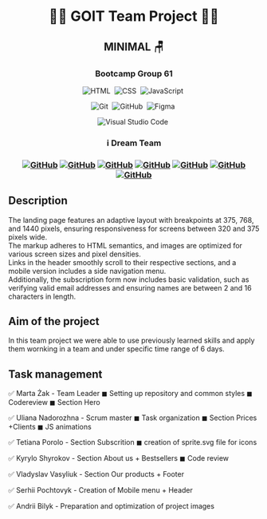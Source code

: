 <h1 align="center"> 👨‍💻 GOIT Team Project 👩‍💻 </h1>
<h2 align="center">   MINIMAL 🪑   </h2>
<h3 align="center">  Bootcamp Group 61  </h3>

<span align="center">

![HTML](https://img.shields.io/badge/-HTML-05122A?style=flat&logo=HTML5)&nbsp;
![CSS](https://img.shields.io/badge/-CSS-05122A?style=flat&logo=CSS3&logoColor=2965f1)&nbsp;
![JavaScript](https://img.shields.io/badge/-JavaScript-05122A?style=flat&logo=javascript)&nbsp;

![Git](https://img.shields.io/badge/-Git-05122A?style=flat&logo=git)&nbsp;
![GitHub](https://img.shields.io/badge/-GitHub-05122A?style=flat&logo=github)&nbsp;
![Figma](https://img.shields.io/badge/-Figma-05122A?style=flat&logo=figma)&nbsp;

![Visual Studio Code](https://img.shields.io/badge/-Visual%20Studio%20Code-05122A?style=flat&logo=visual-studio-code&logoColor=007ACC)&nbsp;

</span>

<h3 align="center"> ℹ️ Dream Team <h3>
<span align="center">

<a align="center" href="https://github.com/Kreal11">![GitHub](https://img.shields.io/badge/-Kyrylo-05122A?style=flat&logo=github)</a>
<a align="center" href="https://github.com/nadiyniy">![GitHub](https://img.shields.io/badge/-Vladyslav-05122A?style=flat&logo=github)</a>
<a align="center" href="https://github.com/Andrii-Bilyk">![GitHub](https://img.shields.io/badge/-Andrii-05122A?style=flat&logo=github)</a>
<a align="center" href="https://github.com/SerhiiPochtovyk">![GitHub](https://img.shields.io/badge/-Serhii-05122A?style=flat&logo=github)</a>
<a align="center" href="https://github.com/UlianaNad">![GitHub](https://img.shields.io/badge/-Uliana-05122A?style=flat&logo=github)</a>
<a align="center" href="https://github.com/Tane4ka170">![GitHub](https://img.shields.io/badge/-Tania-05122A?style=flat&logo=github)</a>
<a align="center" href="https://github.com/Mirana-19">![GitHub](https://img.shields.io/badge/-Marta-05122A?style=flat&logo=github)</a>

</span>

## Description

The landing page features an adaptive layout with breakpoints at 375, 768, and
1440 pixels, ensuring responsiveness for screens between 320 and 375 pixels
wide.<br>The markup adheres to HTML semantics, and images are optimized for
various screen sizes and pixel densities.<br>Links in the header smoothly scroll
to their respective sections, and a mobile version includes a side navigation
menu.<br>Additionally, the subscription form now includes basic validation, such
as verifying valid email addresses and ensuring names are between 2 and 16
characters in length.

## Aim of the project

In this team project we were able to use previously learned skills and apply
them wornking in a team and under specific time range of 6 days.

## Task management

✅ Marta Żak - Team Leader ◼ Setting up repository and common styles ◼
Codereview ◼ Section Hero

✅ Uliana Nadorozhna - Scrum master ◼ Task organization ◼ Section Prices
+Clients ◼ JS animations

✅ Tetiana Porolo - Section Subscrition ◼ creation of sprite.svg file for icons

✅ Kyrylo Shyrokov - Section About us + Bestsellers ◼ Code review

✅ Vladyslav Vasyliuk - Section Our products + Footer

✅ Serhii Pochtovyk - Creation of Mobile menu + Header

✅ Andrii Bilyk - Preparation and optimization of project images
